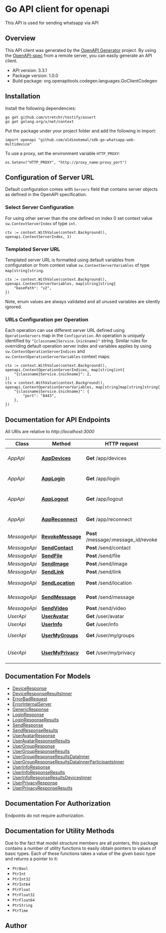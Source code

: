 # Go API client for openapi

This API is used for sending whatsapp via API

## Overview
This API client was generated by the [OpenAPI Generator](https://openapi-generator.tech) project.  By using the [OpenAPI-spec](https://www.openapis.org/) from a remote server, you can easily generate an API client.

- API version: 3.3.1
- Package version: 1.0.0
- Build package: org.openapitools.codegen.languages.GoClientCodegen

## Installation

Install the following dependencies:

```shell
go get github.com/stretchr/testify/assert
go get golang.org/x/net/context
```

Put the package under your project folder and add the following in import:

```golang
import openapi "github.com/aldinokemal/sdk-go-whatsapp-web-multidevice"
```

To use a proxy, set the environment variable `HTTP_PROXY`:

```golang
os.Setenv("HTTP_PROXY", "http://proxy_name:proxy_port")
```

## Configuration of Server URL

Default configuration comes with `Servers` field that contains server objects as defined in the OpenAPI specification.

### Select Server Configuration

For using other server than the one defined on index 0 set context value `sw.ContextServerIndex` of type `int`.

```golang
ctx := context.WithValue(context.Background(), openapi.ContextServerIndex, 1)
```

### Templated Server URL

Templated server URL is formatted using default variables from configuration or from context value `sw.ContextServerVariables` of type `map[string]string`.

```golang
ctx := context.WithValue(context.Background(), openapi.ContextServerVariables, map[string]string{
	"basePath": "v2",
})
```

Note, enum values are always validated and all unused variables are silently ignored.

### URLs Configuration per Operation

Each operation can use different server URL defined using `OperationServers` map in the `Configuration`.
An operation is uniquely identified by `"{classname}Service.{nickname}"` string.
Similar rules for overriding default operation server index and variables applies by using `sw.ContextOperationServerIndices` and `sw.ContextOperationServerVariables` context maps.

```golang
ctx := context.WithValue(context.Background(), openapi.ContextOperationServerIndices, map[string]int{
	"{classname}Service.{nickname}": 2,
})
ctx = context.WithValue(context.Background(), openapi.ContextOperationServerVariables, map[string]map[string]string{
	"{classname}Service.{nickname}": {
		"port": "8443",
	},
})
```

## Documentation for API Endpoints

All URIs are relative to *http://localhost:3000*

Class | Method | HTTP request | Description
------------ | ------------- | ------------- | -------------
*AppApi* | [**AppDevices**](docs/AppApi.md#appdevices) | **Get** /app/devices | Get list connected devices
*AppApi* | [**AppLogin**](docs/AppApi.md#applogin) | **Get** /app/login | Login to whatsapp server
*AppApi* | [**AppLogout**](docs/AppApi.md#applogout) | **Get** /app/logout | Remove database and logout
*AppApi* | [**AppReconnect**](docs/AppApi.md#appreconnect) | **Get** /app/reconnect | Reconnecting to whatsapp server
*MessageApi* | [**RevokeMessage**](docs/MessageApi.md#revokemessage) | **Post** /message/:message_id/revoke | Send Link
*MessageApi* | [**SendContact**](docs/MessageApi.md#sendcontact) | **Post** /send/contact | Send Contact
*MessageApi* | [**SendFile**](docs/MessageApi.md#sendfile) | **Post** /send/file | Send File
*MessageApi* | [**SendImage**](docs/MessageApi.md#sendimage) | **Post** /send/image | Send Image
*MessageApi* | [**SendLink**](docs/MessageApi.md#sendlink) | **Post** /send/link | Send Link
*MessageApi* | [**SendLocation**](docs/MessageApi.md#sendlocation) | **Post** /send/location | Send Location
*MessageApi* | [**SendMessage**](docs/MessageApi.md#sendmessage) | **Post** /send/message | Send Message
*MessageApi* | [**SendVideo**](docs/MessageApi.md#sendvideo) | **Post** /send/video | Send Video
*UserApi* | [**UserAvatar**](docs/UserApi.md#useravatar) | **Get** /user/avatar | User Avatar
*UserApi* | [**UserInfo**](docs/UserApi.md#userinfo) | **Get** /user/info | User Info
*UserApi* | [**UserMyGroups**](docs/UserApi.md#usermygroups) | **Get** /user/my/groups | User My List Groups
*UserApi* | [**UserMyPrivacy**](docs/UserApi.md#usermyprivacy) | **Get** /user/my/privacy | User My Privacy Setting


## Documentation For Models

 - [DeviceResponse](docs/DeviceResponse.md)
 - [DeviceResponseResultsInner](docs/DeviceResponseResultsInner.md)
 - [ErrorBadRequest](docs/ErrorBadRequest.md)
 - [ErrorInternalServer](docs/ErrorInternalServer.md)
 - [GenericResponse](docs/GenericResponse.md)
 - [LoginResponse](docs/LoginResponse.md)
 - [LoginResponseResults](docs/LoginResponseResults.md)
 - [SendResponse](docs/SendResponse.md)
 - [SendResponseResults](docs/SendResponseResults.md)
 - [UserAvatarResponse](docs/UserAvatarResponse.md)
 - [UserAvatarResponseResults](docs/UserAvatarResponseResults.md)
 - [UserGroupResponse](docs/UserGroupResponse.md)
 - [UserGroupResponseResults](docs/UserGroupResponseResults.md)
 - [UserGroupResponseResultsDataInner](docs/UserGroupResponseResultsDataInner.md)
 - [UserGroupResponseResultsDataInnerParticipantsInner](docs/UserGroupResponseResultsDataInnerParticipantsInner.md)
 - [UserInfoResponse](docs/UserInfoResponse.md)
 - [UserInfoResponseResults](docs/UserInfoResponseResults.md)
 - [UserInfoResponseResultsDevicesInner](docs/UserInfoResponseResultsDevicesInner.md)
 - [UserPrivacyResponse](docs/UserPrivacyResponse.md)
 - [UserPrivacyResponseResults](docs/UserPrivacyResponseResults.md)


## Documentation For Authorization

 Endpoints do not require authorization.


## Documentation for Utility Methods

Due to the fact that model structure members are all pointers, this package contains
a number of utility functions to easily obtain pointers to values of basic types.
Each of these functions takes a value of the given basic type and returns a pointer to it:

* `PtrBool`
* `PtrInt`
* `PtrInt32`
* `PtrInt64`
* `PtrFloat`
* `PtrFloat32`
* `PtrFloat64`
* `PtrString`
* `PtrTime`

## Author



